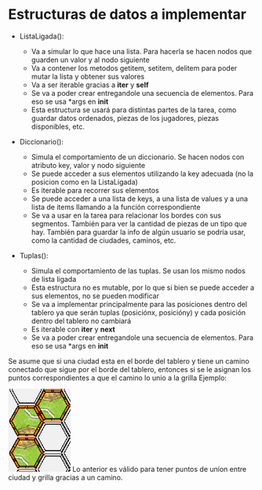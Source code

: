 # Estructuras de datos a implementar
- ListaLigada():
	- Va a simular lo que hace una lista. Para hacerla se hacen nodos que guarden un valor y al nodo siguiente
	- Va a contener los metodos getitem, setitem, delitem para poder mutar la lista y obtener sus valores
	- Va a ser iterable gracias a __iter__ y __self__
	- Se va a poder crear entregandole una secuencia de elementos. Para eso se usa *args en __init__
	- Esta estructura se usará para distintas partes de la tarea, como guardar datos ordenados, piezas de los jugadores, piezas disponibles, etc.

- Diccionario():
	- Simula el comportamiento de un diccionario. Se hacen nodos con atributo key, valor y nodo siguiente
	- Se puede acceder a sus elementos utilizando la key adecuada (no la posicion como en la ListaLigada)
	- Es iterable para recorrer sus elementos
	- Se puede acceder a una lista de keys, a una lista de values y a una lista de items llamando a la función correspondiente
	- Se va a usar en la tarea para relacionar los bordes con sus segmentos. También para ver la cantidad de piezas de un tipo que hay. También para guardar la info de algún usuario se podría usar, como la cantidad de ciudades, caminos, etc.

- Tuplas():
	- Simula el comportamiento de las tuplas. Se usan los mismo nodos de lista ligada
	- Esta estructura no es mutable, por lo que si bien se puede acceder a sus elementos, no se pueden modificar
	- Se va a implementar principalmente para las posiciones dentro del tablero ya que serán tuplas (posiciónx, posicióny) y cada posición dentro del tablero no cambiará
	- Es iterable con __iter__ y __next__
	- Se va a poder crear entregandole una secuencia de elementos. Para eso se usa *args en __init__


Se asume que si una ciudad esta en el borde del tablero y tiene un camino conectado que sigue por el borde del tablero, entonces si se le asignan los puntos correspondientes a que el camino lo unio a la grilla
Ejemplo:

 ![Image](images/camino_grilla.png)
Lo anterior es válido para tener puntos de uníon entre ciudad y grilla gracias a un camino.